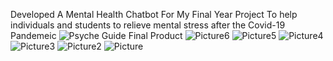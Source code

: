 Developed A Mental Health Chatbot For My Final Year Project To help individuals and students to relieve mental stress after the Covid-19 Pandemeic
![Psyche Guide](https://github.com/user-attachments/assets/ae4e9d0c-a782-4e9d-b01d-8eed1184b871)
Final Product
![Picture6](https://github.com/user-attachments/assets/631c4481-23af-4b1a-bef5-ab56c7d82789)
![Picture5](https://github.com/user-attachments/assets/df4e1de8-cb26-4265-b5b3-57b0dac41a9f)
![Picture4](https://github.com/user-attachments/assets/6a6102a9-5e44-4341-b657-5aec8809b0ad)
![Picture3](https://github.com/user-attachments/assets/9e455d8e-99ba-4d79-b595-a8263497b511)
![Picture2](https://github.com/user-attachments/assets/e3db9f46-d405-4112-987c-b4eb97ede18b)
![Picture](https://github.com/user-attachments/assets/17586cb7-9a7a-4c06-9b33-378ec92f7e67)

